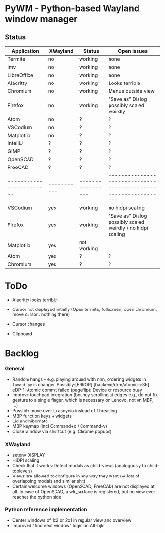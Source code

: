 # PyWM - Python-based Wayland window manager

## Status

| Application            |  XWayland | Status          | Open issues                                                   |
|------------------------|-----------|-----------------|---------------------------------------------------------------|
| Termite                |    no     | working         |                none                                           |
| imv                    |    no     | working         |                none                                           |
| LibreOffice            |    no     | working         |                none                                           |
| Alacritty              |    no     | working         | Looks terrible                                                |
| Chromium               |    no     | working         | Menus outside view                                            |
| Firefox                |    no     | working         | "Save as" Dialog possibly scaled weirdly                      |
| Atom                   |    no     | ?               | ?                                                             |
| VSCodium               |    no     | ?               | ?                                                             |
| Matplotlib             |    no     | ?               | ?                                                             |
| IntelliJ               |    ?      | ?               | ?                                                             |
| GIMP                   |    ?      | ?               | ?                                                             |
| OpenSCAD               |    ?      | ?               | ?                                                             |
| FreeCAD                |    ?      | ?               | ?                                                             |
|------------------------|-----------|-----------------|---------------------------------------------------------------|
| VSCodium               |    yes    | working         | no hidpi scaling                                              |
| Firefox                |    yes    | working         | "Save as" Dialog possibly scaled weirdly / no hidpi scaling   |
| Matplotlib             |    yes    | not working     |                                                               |
| Atom                   |    yes    | ?               | ?                                                             |
| Chromium               |    yes    | ?               | ?                                                             |


# ToDo

- Alacritty looks terrible

- Cursor not displayed initially (Open termite, fullscreen, open chromium, move cursor.. nothing there)
- Cursor changes
- Clipboard

# Backlog

### General
- Random hangs - e.g. playing around with nnn, ordering widgets in `layout.py` is changed
    Possibly:[ERROR] [backend/drm/atomic.c:36] eDP-1: Atomic commit failed (pageflip): Device or resource busy
- Improve touchpad integration (bouncy scrolling at edges e.g., do not fix gesture to a single finger, which is
  necessary on Lenovo, not on MBP, ...)
- Possibly move over to asnycio instead of Threading
- MBP function keys + widgets
- Lid and hibernate
- MBP keymap (incl Command+c / Command-v)
- Close window via shortcut (e.g. Chrome popups)

### XWayland
- setenv DISPLAY
- HiDPI scaling
- Check that it works: Detect modals as child-views (analogously to child-toplevels)
- Views are allowed to configure in any way they want (-> lots of overlapping modals and similar shit)
- Certain welcome windows (OpenSCAD, FreeCAD) are not displayed at all. In case of OpenSCAD, a wlr_surface is registered, but no view ever reaches the python side

### Python reference implementation
- Center windows of 1x2 or 2x1 in regular view and overview
- Improved "find next window" logic on Alt-hjkl

